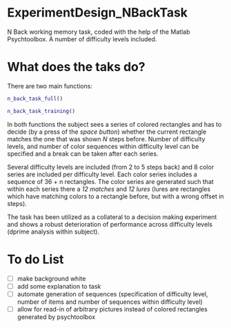 # ExperimentDesign_NBackTask
N Back working memory task, coded with the help of the Matlab Psychtoolbox. A number of difficulty levels included.

# What does the taks do?

There are two main functions: 
```Matlab
n_back_task_full()
```
```Matlab
n_back_task_training()
```

In both functions the subject sees a series of colored rectangles and has to decide (by a press of the *space button*) whether the current rectangle matches the one that was shown *N* steps before. Number of difficulty levels, and number of color sequences within difficulty level can be specified and a break can be taken after each series. 

Several difficulty levels are included (from 2 to 5 steps back) and 8 color series are included per difficulty level. Each color series includes a sequence of 36 + n rectangles. The color series are generated such that within each series there a *12 matches* and *12 lures* (lures are rectangles which have matching colors to a rectangle before, but with a wrong offset in steps).

The task has been utilized as a collateral to a decision making experiment and shows a robust deterioration of performance across difficulty levels (dprime analysis within subject).

# To do List

- [ ] make background white
- [ ] add some explanation to task
- [ ] automate generation of sequences (specification of difficulty level, number of items and number of sequences within difficulty level)
- [ ] allow for read-in of arbitrary pictures instead of colored rectangles generated by psychtoolbox
